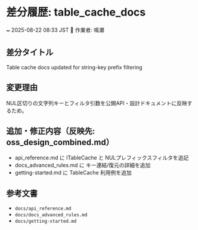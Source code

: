 # 差分履歴: table_cache_docs

🗕 2025-08-22 08:33 JST
🧐 作業者: 鳴瀬

## 差分タイトル
Table cache docs updated for string-key prefix filtering

## 変更理由
NUL区切りの文字列キーとフィルタ引数を公開API・設計ドキュメントに反映するため。

## 追加・修正内容（反映先: oss_design_combined.md）
- api_reference.md に ITableCache と NULプレフィックスフィルタを追記
- docs_advanced_rules.md に キー連結/復元の詳細を追加
- getting-started.md に TableCache 利用例を追加

## 参考文書
- `docs/api_reference.md`
- `docs/docs_advanced_rules.md`
- `docs/getting-started.md`
